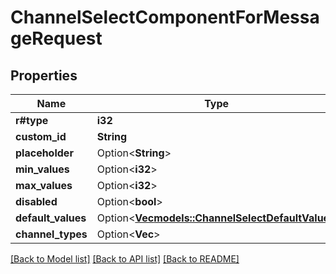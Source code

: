 # ChannelSelectComponentForMessageRequest

## Properties

Name | Type | Description | Notes
------------ | ------------- | ------------- | -------------
**r#type** | **i32** |  | 
**custom_id** | **String** |  | 
**placeholder** | Option<**String**> |  | [optional]
**min_values** | Option<**i32**> |  | [optional]
**max_values** | Option<**i32**> |  | [optional]
**disabled** | Option<**bool**> |  | [optional]
**default_values** | Option<[**Vec<models::ChannelSelectDefaultValue>**](ChannelSelectDefaultValue.md)> |  | [optional]
**channel_types** | Option<**Vec<i32>**> |  | [optional]

[[Back to Model list]](../README.md#documentation-for-models) [[Back to API list]](../README.md#documentation-for-api-endpoints) [[Back to README]](../README.md)


